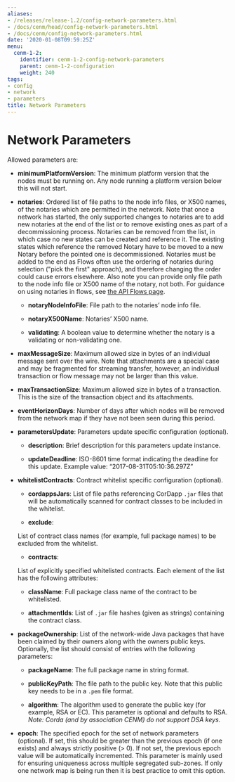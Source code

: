 ```yaml
---
aliases:
- /releases/release-1.2/config-network-parameters.html
- /docs/cenm/head/config-network-parameters.html
- /docs/cenm/config-network-parameters.html
date: '2020-01-08T09:59:25Z'
menu:
  cenm-1-2:
    identifier: cenm-1-2-config-network-parameters
    parent: cenm-1-2-configuration
    weight: 240
tags:
- config
- network
- parameters
title: Network Parameters
---
```



# Network Parameters

Allowed parameters are:


* **minimumPlatformVersion**:
The minimum platform version that the nodes must be running on. Any node running a platform version below this will
not start.


* **notaries**:
Ordered list of file paths to the node info files, or X500 names, of the notaries which are permitted in the
network. Note that once a network has started, the only supported changes to notaries
are to add new notaries at the end of the list or to remove existing ones as part of a decommissioning process.  Notaries can
be removed from the list, in which case no new states can be created and reference it. The existing states which reference
the removed Notary have to be moved to a new Notary before the pointed one is decommissioned. Notaries must be added
to the end as Flows often use the ordering of notaries during selection ("pick the first" approach),
and therefore changing the order could cause errors elsewhere.
Also note you can provide only file path to the node info file or X500 name of the notary, not both.
For guidance on using notaries in flows, see [the API Flows page](https://github.com/corda/corda-docs-portal/tree/main/content/en/archived-docs/corda-os/4.4/api-flows.html#notaries).

  * **notaryNodeInfoFile**:
  File path to the notaries’ node info file.

  * **notaryX500Name**:
  Notaries’ X500 name.

  * **validating**:
  A boolean value to determine whether the notary is a validating or non-validating one.


* **maxMessageSize**:
Maximum allowed size in bytes of an individual message sent over the wire. Note that attachments are
a special case and may be fragmented for streaming transfer, however, an individual transaction or flow message
may not be larger than this value.


* **maxTransactionSize**:
Maximum allowed size in bytes of a transaction. This is the size of the transaction object and its attachments.


* **eventHorizonDays**:
Number of days after which nodes will be removed from the network map if they have not been seen during this period.


* **parametersUpdate**:
Parameters update specific configuration (optional).

  * **description**:
  Brief description for this parameters update instance.

  * **updateDeadline**:
  ISO-8601 time format indicating the deadline for this update. Example value: “2017-08-31T05:10:36.297Z”


* **whitelistContracts**:
Contract whitelist specific configuration (optional).

  * **cordappsJars**:
  List of file paths referencing CorDapp `.jar` files that will be automatically scanned for contract classes to be included in the whitelist.

  * **exclude**:

  List of contract class names (for example, full package names) to be excluded from the whitelist.

  * **contracts**:

  List of explicitly specified whitelisted contracts. Each element of the list has the following attributes:

    * **className**:
    Full package class name of the contract to be whitelisted.

    * **attachmentIds**:
    List of `.jar` file hashes (given as strings) containing the contract class.


* **packageOwnership**:
List of the network-wide Java packages that have been claimed by their owners along with the owners
public keys. Optionally, the list should consist of entries with the following parameters:

  * **packageName**:
  The full package name in string format.

  * **publicKeyPath**:
  The file path to the public key. Note that this public key needs to be in a `.pem` file format.

  * **algorithm**:
  The algorithm used to generate the public key (for example, RSA or EC). This parameter is optional and defaults to RSA.
  *Note: Corda (and by association CENM) do not support DSA keys.*

* **epoch**:
The specified epoch for the set of network parameters (optional). If set, this should be greater than the
previous epoch (if one exists) and always strictly positive (> 0). If not set, the previous epoch value will be
automatically incremented. This parameter is mainly used for ensuring uniqueness across multiple segregated
sub-zones. If only one network map is being run then it is best practice to omit this option.
